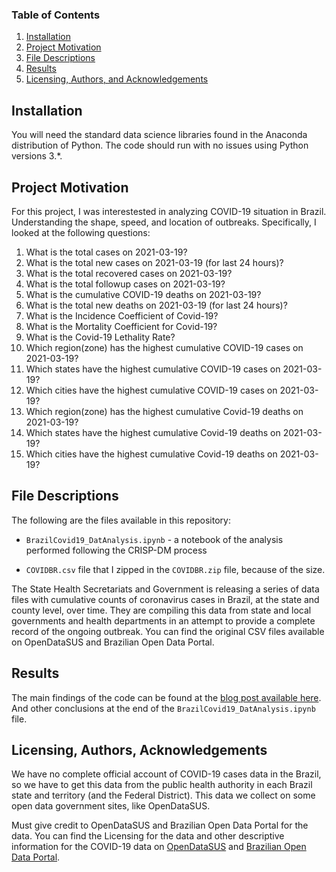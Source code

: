 
### Table of Contents

1. [Installation](#installation)
2. [Project Motivation](#motivation)
3. [File Descriptions](#files)
4. [Results](#results)
5. [Licensing, Authors, and Acknowledgements](#licensing)

## Installation <a name="installation"></a>

You will need the standard data science libraries found in the Anaconda distribution of Python.  The code should run with no issues using Python versions 3.*.

## Project Motivation<a name="motivation"></a>

For this project, I was interestested in analyzing COVID-19 situation in Brazil. Understanding the shape, speed, and location of outbreaks. Specifically, I looked at the following questions:

1. What is the total cases on 2021-03-19?
2. What is the total new cases on 2021-03-19 (for last 24 hours)?
3. What is the total recovered cases on 2021-03-19?
4. What is the total followup cases on 2021-03-19?
5. What is the cumulative COVID-19 deaths on 2021-03-19?
6. What is the total new deaths on 2021-03-19 (for last 24 hours)?
7. What is the Incidence Coefficient of Covid-19?
8. What is the Mortality Coefficient for Covid-19?
9. What is the Covid-19 Lethality Rate?
10. Which region(zone) has the highest cumulative COVID-19 cases on 2021-03-19?
11. Which states have the highest cumulative COVID-19 cases on 2021-03-19?
12. Which cities have the highest cumulative COVID-19 cases on 2021-03-19?
13. Which region(zone) has the highest cumulative Covid-19 deaths on 2021-03-19?
14. Which states have the highest cumulative Covid-19 deaths on 2021-03-19?
15. Which cities have the highest cumulative Covid-19 deaths on 2021-03-19?


## File Descriptions <a name="files"></a>

The following are the files available in this repository:

* `BrazilCovid19_DatAnalysis.ipynb` - a notebook of the analysis performed following the CRISP-DM process

* `COVIDBR.csv` file that I zipped in the `COVIDBR.zip` file, because of the size.

The State Health Secretariats and Government is releasing a series of data files with cumulative counts of coronavirus cases in Brazil, at the state and county level, over time. They are compiling this data from state and local governments and health departments in an attempt to provide a complete record of the ongoing outbreak. You can find the original CSV files available on OpenDataSUS and Brazilian Open Data Portal.

## Results<a name="results"></a>

The main findings of the code can be found at the [blog post available here](https://github.com/romulloferreira/BrazilCovid19_DataAnalysis). And other conclusions at the end of the `BrazilCovid19_DatAnalysis.ipynb` file.

 

## Licensing, Authors, Acknowledgements<a name="licensing"></a>

We have no complete official account of COVID-19 cases data in the Brazil, so we have to get this data from the public health authority in each Brazil state and territory (and the Federal District). This data we collect on some open data government sites, like OpenDataSUS.

Must give credit to OpenDataSUS and Brazilian Open Data Portal for the data.  You can find the Licensing for the data and other descriptive information for the COVID-19 data on [OpenDataSUS](https://opendatasus.saude.gov.br/) and [Brazilian Open Data Portal](https://dados.gov.br/dataset).  
